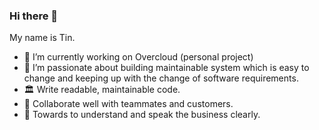 ### Hi there 👋

My name is Tin. 

- 🔭 I’m currently working on Overcloud (personal project)
- 🌱 I’m passionate about building maintainable system which is easy to change and keeping up with the change of software requirements.
- 🏛  Write readable, maintainable code.
- 👯 Collaborate well with teammates and customers.
- 🤔 Towards to understand and speak the business clearly.
